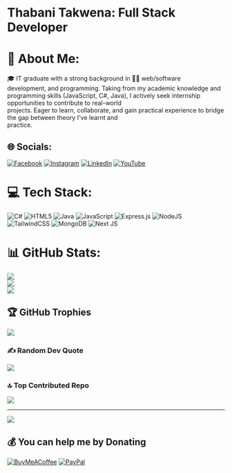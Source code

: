 # Thabani Takwena: Full Stack Developer

# 💫 About Me:
🎓 IT graduate with a strong background in 🧑‍💻 web/software<br>development, and programming. Taking from my academic knowledge and<br>programming skills (JavaScript, C#, Java), I actively seek internship opportunities to contribute to real-world<br>projects. Eager to learn, collaborate, and gain practical experience to bridge the gap between theory I've learnt and<br>practice.<br>


## 🌐 Socials:
[![Facebook](https://img.shields.io/badge/Facebook-%231877F2.svg?logo=Facebook&logoColor=white)](https://facebook.com/ThabaniDev) [![Instagram](https://img.shields.io/badge/Instagram-%23E4405F.svg?logo=Instagram&logoColor=white)](https://instagram.com/thabanidev) [![LinkedIn](https://img.shields.io/badge/LinkedIn-%230077B5.svg?logo=linkedin&logoColor=white)](https://linkedin.com/in/thabani-takwena) [![YouTube](https://img.shields.io/badge/YouTube-%23FF0000.svg?logo=YouTube&logoColor=white)](https://youtube.com/@UCSefU3cNYZrdbAZyO3lNPwA) 

# 💻 Tech Stack:
![C#](https://img.shields.io/badge/c%23-%23239120.svg?style=for-the-badge&logo=csharp&logoColor=white) ![HTML5](https://img.shields.io/badge/html5-%23E34F26.svg?style=for-the-badge&logo=html5&logoColor=white) ![Java](https://img.shields.io/badge/java-%23ED8B00.svg?style=for-the-badge&logo=openjdk&logoColor=white) ![JavaScript](https://img.shields.io/badge/javascript-%23323330.svg?style=for-the-badge&logo=javascript&logoColor=%23F7DF1E) ![Express.js](https://img.shields.io/badge/express.js-%23404d59.svg?style=for-the-badge&logo=express&logoColor=%2361DAFB) ![NodeJS](https://img.shields.io/badge/node.js-6DA55F?style=for-the-badge&logo=node.js&logoColor=white) ![TailwindCSS](https://img.shields.io/badge/tailwindcss-%2338B2AC.svg?style=for-the-badge&logo=tailwind-css&logoColor=white) ![MongoDB](https://img.shields.io/badge/MongoDB-%234ea94b.svg?style=for-the-badge&logo=mongodb&logoColor=white) ![Next JS](https://img.shields.io/badge/Next-black?style=for-the-badge&logo=next.js&logoColor=white)
# 📊 GitHub Stats:
![](https://github-readme-stats.vercel.app/api?username=thabanidev&theme=dark&hide_border=false&include_all_commits=true&count_private=true)<br/>
![](https://github-readme-streak-stats.herokuapp.com/?user=thabanidev&theme=dark&hide_border=false)<br/>
![](https://github-readme-stats.vercel.app/api/top-langs/?username=thabanidev&theme=dark&hide_border=false&include_all_commits=true&count_private=true&layout=compact)

## 🏆 GitHub Trophies
![](https://github-profile-trophy.vercel.app/?username=thabanidev&theme=radical&no-frame=false&no-bg=true&margin-w=4)

### ✍️ Random Dev Quote
![](https://quotes-github-readme.vercel.app/api?type=horizontal&theme=radical)

### 🔝 Top Contributed Repo
![](https://github-contributor-stats.vercel.app/api?username=thabanidev&limit=5&theme=radical&combine_all_yearly_contributions=true)

---
[![](https://visitcount.itsvg.in/api?id=thabanidev&icon=0&color=1)](https://visitcount.itsvg.in)

  ## 💰 You can help me by Donating
  [![BuyMeACoffee](https://img.shields.io/badge/Buy%20Me%20a%20Coffee-ffdd00?style=for-the-badge&logo=buy-me-a-coffee&logoColor=black)](https://buymeacoffee.com/thabanidev) [![PayPal](https://img.shields.io/badge/PayPal-00457C?style=for-the-badge&logo=paypal&logoColor=white)](https://paypal.me/Takwena) 

  
<!-- Proudly created with GPRM ( https://gprm.itsvg.in ) -->
